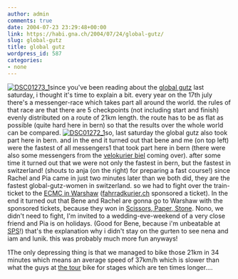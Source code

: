 ```yaml
---
author: admin
comments: true
date: 2004-07-23 23:29:48+00:00
link: https://habi.gna.ch/2004/07/24/global-gutz/
slug: global-gutz
title: global gutz
wordpress_id: 587
categories:
- none
---
```


[![DSC01273_1](https://habi.gna.ch/blog/images/DSC01273_1-tm.jpg)](https://habi.gna.ch/blog/images/DSC01273_1.JPG)since you've been reading about the [global gutz](http://globalgutz.org/) last saturday, i thought it's time to explain a bit.
every year on the 17th july there's a messenger-race which takes part all around the world. the rules of that race are that there are 5 checkpoints (not including start and finish) evenly distributed on a route of 21km length. the route has to be as flat as possible (quite hard here in bern) so that the results over the whole world can be compared.
[![DSC01272_1](https://habi.gna.ch/blog/images/DSC01272_1-tm.jpg)](https://habi.gna.ch/blog/images/DSC01272_1.JPG)so, last saturday the global gutz also took part here in bern. and in the end it turned out that bene and me (on top left) were the fastest of all messengers1 that took part here in bern (there were also some messengers from the [velokurier biel](https://velokurierbiel.ch/) coming over). after some time it turned out that we were not only the fastest in bern, but the fastest in switzerland! (shouts to  anja (on the right) for preparing a fast course!) 
since Rachel and Pia came in just two minutes later than we both did, they are the fastest global-gutz-women in switzerland. so we had to fight over the train-ticket to the [ECMC in Warshaw](http://www.ecmc2004.org/) ([fahrradkurier.ch](http://www.fahrradkurier.ch/events/run.html) sponsored a ticket). In the end it turned out that  Bene and Rachel are gonna go to Warshaw with the sponsored tickets, because they won in [Scissors, Paper, Stone](http://www.chunkideas.com/popups/sps_popup.htm). Nono, we didn't need to fight, I'm invited to a wedding-eve-weekend of a very close friend and Pia is on holidays. (Good for Bene, because i'm unbeatable at [SPS](http://www.chunkideas.com/popups/sps_popup.htm)!)
that's the explanation why i didn't stay on the gurten to see nena and iam and lunik. this was probably much more fun anyways!

1The only depressing thing is that we managed to bike those 21km in 34 minutes which means an average speed of 37km/h which is slower than what the guys at [the tour](http://www.letour.fr/2004/us/index.html) bike for stages which are ten times longer....
